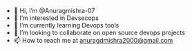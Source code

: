 - 👋 Hi, I’m @Anuragmishra-07
- 👀 I’m interested in Devsecops  
- 🌱 I’m currently learning Devops tools 
- 💞️ I’m looking to collaborate on open source devops projects 
- 📫 How to reach me at anuragdmishra2000@gmail.com

<!---
Anuragmishra-07/Anuragmishra-07 is a ✨ special ✨ repository because its `README.md` (this file) appears on your GitHub profile.
You can click the Preview link to take a look at your changes.
--->
